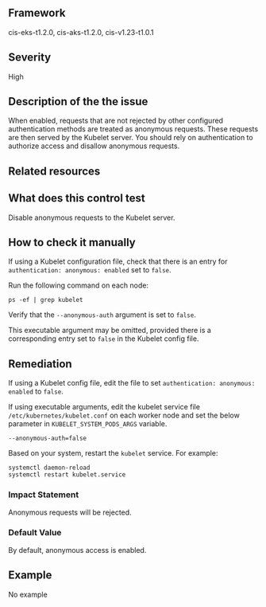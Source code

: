 ## Framework
cis-eks-t1.2.0, cis-aks-t1.2.0, cis-v1.23-t1.0.1
 
## Severity
High

## Description of the the issue
When enabled, requests that are not rejected by other configured authentication methods are treated as anonymous requests. These requests are then served by the Kubelet server. You should rely on authentication to authorize access and disallow anonymous requests.
 
## Related resources

## What does this control test
Disable anonymous requests to the Kubelet server.
 
## How to check it manually
If using a Kubelet configuration file, check that there is an entry for `authentication: anonymous: enabled` set to `false`.

 Run the following command on each node:

 
```
ps -ef | grep kubelet

```
 Verify that the `--anonymous-auth` argument is set to `false`.

 This executable argument may be omitted, provided there is a corresponding entry set to `false` in the Kubelet config file.
## Remediation
If using a Kubelet config file, edit the file to set `authentication: anonymous: enabled` to `false`.

 If using executable arguments, edit the kubelet service file `/etc/kubernetes/kubelet.conf` on each worker node and set the below parameter in `KUBELET_SYSTEM_PODS_ARGS` variable.

 
```
--anonymous-auth=false

```
 Based on your system, restart the `kubelet` service. For example:

 
```
systemctl daemon-reload
systemctl restart kubelet.service

```
 
### Impact Statement
Anonymous requests will be rejected.
### Default Value
By default, anonymous access is enabled.
## Example
No example
